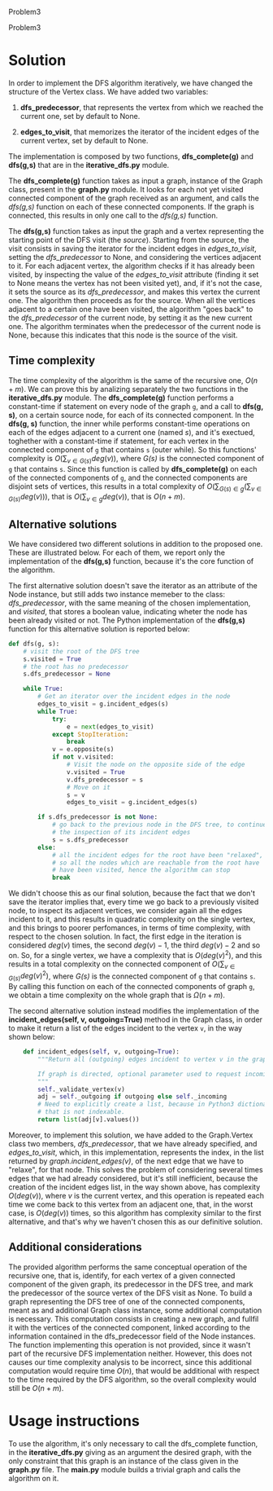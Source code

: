 Problem3

Problem3

# Solution
In order to implement the DFS algorithm iteratively, we have changed the structure of the Vertex class.
We have added two variables:

1. **dfs_predecessor**, that represents the vertex from which we reached the current one, set by default to None.

2. **edges_to_visit**, that memorizes the iterator of the incident edges of the current vertex, set by default to None.

The implementation is composed by two functions, **dfs_complete(g)** and **dfs(g,s)** that are in the **iterative_dfs.py** module.

The **dfs_complete(g)** function takes as input a graph, instance of the Graph class, present in the **graph.py** module.
It looks for each not yet visited connected component of the graph received as an argument, and calls the *dfs(g,s)* function on each of these connected components. If the graph is connected, this results in only one call to the *dfs(g,s)* function.

The **dfs(g,s)** function takes as input the graph and a vertex representing the starting point of the DFS visit (the *source*).
Starting from the source, the visit consists in saving the iterator for the incident edges in *edges_to_visit*, setting the *dfs_predecessor* to None, and considering the vertices adjacent to it.
For each adjacent vertex, the algorithm checks if it has already been visited, by inspecting the value of the *edges_to_visit* attribute (finding it set to None means the vertex has not been visited yet), and, if it's not the case, it sets the source as its *dfs_predecessor*, and makes this vertex the current one. The algorithm then proceeds as for the source.
When all the vertices adjacent to a certain one have been visited, the algorithm "goes back" to the *dfs_predecessor* of the current node, by setting it as the new current one.
The algorithm terminates when the predecessor of the current node is None, because this indicates that this node is the source of the visit.

## Time complexity
The time complexity of the algorithm is the same of the recursive one, $O(n + m)$.
We can prove this by analizing separately the two functions in the **iterative_dfs.py** module.
The **dfs_complete(g)** function performs a constant-time if statement on every node of the graph `g`, and a call to **dfs(g, s)**, on a certain source node, for each of its connected component.
In the **dfs(g, s)** function, the inner while performs constant-time operations on each of the edges adjacent to a current one (named *s*), and it's exectued, toghether with a constant-time if statement, for each vertex in the connected component of `g` that contains `s` (outer while). So this functions' complexity is $O(\sum_{v \in G(s)}deg(v))$, where *G(s)* is the connected component of `g` that contains `s`.
Since this function is called by **dfs_complete(g)** on each of the connected components of `g`, and the connected components are disjoint sets of vertices, this results in a total complexity of $O( \sum_{G(s) \in g}(\sum_{v \in G(s)}deg(v)))$, that is $O(\sum_{v \in g}deg(v))$, that is $O(n + m)$.

## Alternative solutions
We have considered two different solutions in addition to the proposed one. 
These are illustrated below. 
For each of them, we report only the implementation of the **dfs(g,s)** function, because it's the core function of the algorithm.

The first alternative solution doesn't save the iterator as an attribute of the Node instance, but still adds two instance memeber to the class: *dfs_predecessor*, with the same meaning of the chosen implementation, and *visited*, that stores a boolean value, indicating wheter the node has been already visited or not.
The Python implementation of the **dfs(g,s)** function for this alternative solution is reported below:
```Python
def dfs(g, s):
    # visit the root of the DFS tree
    s.visited = True
    # the root has no predecessor
    s.dfs_predecessor = None

    while True:
        # Get an iterator over the incident edges in the node
        edges_to_visit = g.incident_edges(s)
        while True:
            try:
                e = next(edges_to_visit)
            except StopIteration:
                break
            v = e.opposite(s)
            if not v.visited:
                # Visit the node on the opposite side of the edge
                v.visited = True
                v.dfs_predecessor = s
                # Move on it
                s = v
                edges_to_visit = g.incident_edges(s)

        if s.dfs_predecessor is not None:
            # go back to the previous node in the DFS tree, to continue
            # the inspection of its incident edges
            s = s.dfs_predecessor
        else:
            # all the incident edges for the root have been "relaxed",
            # so all the nodes which are reachable from the root have
            # have been visited, hence the algorithm can stop
            break
```
We didn't choose this as our final solution, because the fact that we don't save the iterator implies that, every time we go back to a previously visited node, to inspect its adjacent vertices, we consider again all the edges incident to it, and this results in quadratic complexity on the single vertex, and this brings to poorer perfomances, in terms of time complexity, with respect to the chosen solution. In fact, the first edge in the iteration is considered $deg(v)$ times, the second $deg(v)-1$, the third $deg(v)-2$ and so on. So, for a single vertex, we have a complexity that is $O(deg(v)^2)$, and this results in a total complexity on the connected component of $O(\sum_{v \in G(s)}deg(v)^2)$, where *G(s)* is the connected component of `g` that contains `s`. By calling this function on each of the connected components of graph `g`, we obtain a time complexity on the whole graph that is $\Omega(n+m)$.

The second alternative solution instead modifies the implementation of the **incident_edges(self, v, outgoing=True)** method in the Graph class, in order to make it return a list of the edges incident to the vertex `v`, in the way shown below:
```Python
    def incident_edges(self, v, outgoing=True):
        """Return all (outgoing) edges incident to vertex v in the graph.

        If graph is directed, optional parameter used to request incoming edges.
        """
        self._validate_vertex(v)
        adj = self._outgoing if outgoing else self._incoming
        # Need to explicitly create a list, because in Python3 dictionary.values() returns a dict_values object,
        # that is not indexable.
        return list(adj[v].values())
```
Moreover, to implement this solution, we have added to the Graph.Vertex class two members, *dfs_predecessor*, that we have already specified, and *edges_to_visit*, which, in this implementation, represents the index, in the list returned by *graph.incident_edges(v)*, of the next edge that we have to "relaxe", for that node. This solves the problem of considering several times edges that we had already considered, but it's still inefficient, because the creation of the incident edges list, in the way shown above, has complexity $O(deg(v))$, where $v$ is the current vertex, and this operation is repeated each time we come back to this vertex from an adjacent one, that, in the worst case, is $O(deg(v))$ times, so this algorithm has complexity similar to the first alternative, and that's why we haven't chosen this as our definitive solution. 



## Additional considerations
The provided algorithm performs the same conceptual operation of the recursive one, that is, identify, for each vertex of a given connected component of the given graph, its predecessor in the DFS tree, and mark the predecessor of the source vertex of the DFS visit as None. To build a graph representing the DFS tree of one of the connected components, meant as and additional Graph class instance, some additional computation is necessary. This computation consists in creating a new graph, and fullfil it with the vertices of the connected component, linked according to the information contained in the dfs_predecessor field of the Node instances.
The function implementing this operation is not provided, since it wasn't part of the recursive DFS implementation neither. However, this does not causes our time complexity analysis to be incorrect, since this additional computation would require time $O(n)$, that would be additional with respect to the time required by the DFS algorithm, so the overall complexity would still be $O(n + m)$.

# Usage instructions
To use the algorithm, it's only necessary to call the dfs_complete function, in the **iterative_dfs.py** giving as an argument the desired graph, with the only constraint that this graph is an instance of the class given in the **graph.py** file.
The **main.py** module builds a trivial graph and calls the algorithm on it.

